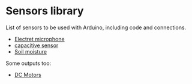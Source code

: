 # Sensors library


List of sensors to be used with Arduino, including code and connections. 

- [Electret microphone](electret_microphone)
- [capacitive sensor](capacitive)
- [Soil moisture](moisture_soil)

Some outputs too:
- [DC Motors](dc-motor)


